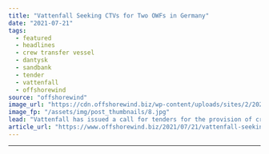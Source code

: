 ```yaml
---
title: "Vattenfall Seeking CTVs for Two OWFs in Germany"
date: "2021-07-21"
tags: 
  - featured
  - headlines
  - crew transfer vessel
  - dantysk
  - sandbank
  - tender
  - vattenfall
  - offshorewind
source: "offshorewind"
image_url: "https://cdn.offshorewind.biz/wp-content/uploads/sites/2/2020/12/16103003/CTV-Wanted-for-DanTysk-and-Sandbank-Offshore-Wind-Farms.jpg"
image_fp: "/assets/img/post_thumbnails/8.jpg"
lead: "Vattenfall has issued a call for tenders for the provision of crew transfer vessels"
article_url: "https://www.offshorewind.biz/2021/07/21/vattenfall-seeking-ctvs-for-two-owfs-in-germany/"
---
```


---

